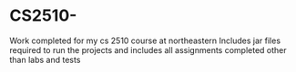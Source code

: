 # CS2510-
Work completed for my cs 2510 course at northeastern
Includes jar files required to run the projects and includes all assignments completed other than labs and tests
